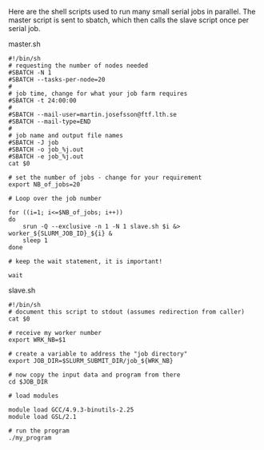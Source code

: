 Here are the shell scripts used to run many small serial jobs in parallel. The master script is sent to sbatch, which then calls the slave script once per serial job. 

master.sh
```shell
#!/bin/sh
# requesting the number of nodes needed
#SBATCH -N 1
#SBATCH --tasks-per-node=20
#
# job time, change for what your job farm requires
#SBATCH -t 24:00:00
#
#SBATCH --mail-user=martin.josefsson@ftf.lth.se
#SBATCH --mail-type=END
#
# job name and output file names
#SBATCH -J job
#SBATCH -o job_%j.out
#SBATCH -e job_%j.out
cat $0

# set the number of jobs - change for your requirement
export NB_of_jobs=20

# Loop over the job number

for ((i=1; i<=$NB_of_jobs; i++))
do
    srun -Q --exclusive -n 1 -N 1 slave.sh $i &> worker_${SLURM_JOB_ID}_${i} &
    sleep 1
done

# keep the wait statement, it is important!

wait
```

slave.sh

```shell
#!/bin/sh
# document this script to stdout (assumes redirection from caller)
cat $0

# receive my worker number
export WRK_NB=$1

# create a variable to address the "job directory"
export JOB_DIR=$SLURM_SUBMIT_DIR/job_${WRK_NB}

# now copy the input data and program from there
cd $JOB_DIR

# load modules

module load GCC/4.9.3-binutils-2.25
module load GSL/2.1

# run the program
./my_program
